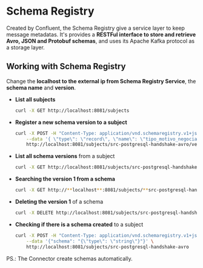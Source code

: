# Schema Registry

Created by Confluent, the Schema Registry give a service layer to keep message metadatas. It's provides a **RESTFul interface to store and retrieve Avro, JSON and Protobuf schemas**, and uses its Apache Kafka protocol as a storage layer.

## Working with Schema Registry
    
   Change the **localhost to the external ip from Schema Registry Service**, the **schema name** and **version**.
    
- **List all subjects**
        
    ```bash
    curl -X GET http://localhost:8081/subjects
    ```

- **Register a new schema version to a subject**
        
    ```bash
    curl -X POST -H "Content-Type: application/vnd.schemaregistry.v1+json" \
        --data '{ \"type\": \"record\", \"name\": \"tipo_motivo_negociacao\", \"namespace\": \"com.bbtsanalytics\", \"fields\": [{ \"name\": \"id_tipo_motivo_negociacao\", \"type\": [\"null\", \"int\"], \"default\": null }, { \"name\": \"tx_tipo_motivo_negociacao\", \"type\": [\"null\", \"string\"], \"default\": null }] }' \
        http://localhost:8081/subjects/src-postgresql-handshake-avro/versions
    ```

- **List all schema versions** from a subject
        
    ```bash
    curl -X GET http://localhost:8081/subjects/src-postgresql-handshake-avro/versions
    ```

- **Searching the version 1 from a schema**
    
    ```bash
    curl -X GET http://**localhost**:8081/subjects/**src-postgresql-handshake-avro**/versions/**1**
    ```

- **Deleting the version 1** of a schema
        
    ```bash
    curl -X DELETE http://localhost:8081/subjects/src-postgresql-handshake-avro/versions/1
    ```

- **Checking if there is a schema created** to a subject
        
    ```bash
    curl -X POST -H "Content-Type: application/vnd.schemaregistry.v1+json" \
        --data '{"schema": "{\"type\": \"string\"}"}' \
        http://localhost:8081/subjects/src-postgresql-handshake-avro
    ```

PS.: The Connector create schemas automatically.
